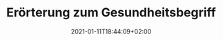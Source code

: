 ---
title: "Erörterung zum Gesundheitsbegriff"
date: 2021-01-11T18:44:09+02:00
draft: false
filepath: "https://drive.google.com/file/d/1UvXrMBbMltxVGLs4aZlSLYFqFcW7llc6/view?usp=drive_link"
summary: ""
tags: []
---